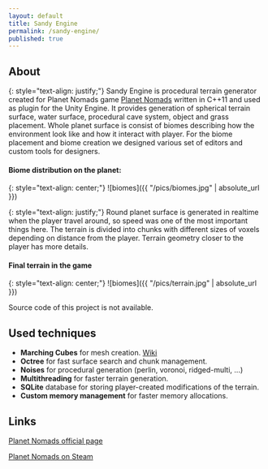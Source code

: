 ```yaml
---
layout: default
title: Sandy Engine 
permalink: /sandy-engine/
published: true
---
```


## About

{: style="text-align: justify;"}
Sandy Engine is procedural terrain generator created for Planet Nomads game [Planet Nomads](https://www.planet-nomads.com) 
written in C++11 and used as plugin for the Unity Engine. It provides generation of spherical terrain surface, water 
surface, procedural cave system, object and grass placement. Whole planet surface is consist of biomes describing how
the environment look like and how it interact with player. For the biome placement and biome creation we designed
various set of editors and custom tools for designers. 

#### Biome distribution on the planet:

{: style="text-align: center;"}
![biomes]({{ "/pics/biomes.jpg" | absolute_url }})

{: style="text-align: justify;"}
Round planet surface is generated in realtime when the player travel around, so speed was one of the most important things here. 
The terrain is divided into chunks with different sizes of voxels depending on distance from the player. Terrain geometry
closer to the player has more details.

#### Final terrain in the game 

{: style="text-align: center;"}
![biomes]({{ "/pics/terrain.jpg" | absolute_url }})

Source code of this project is not available.

## Used techniques
- **Marching Cubes** for mesh creation. [Wiki](https://en.wikipedia.org/wiki/Marching_cubes)
- **Octree** for fast surface search and chunk management.
- **Noises** for procedural generation (perlin, voronoi, ridged-multi, ...)
- **Multithreading** for faster terrain generation.
- **SQLite** database for storing player-created modifications of the terrain.
- **Custom memory management** for faster memory allocations. 

## Links

[Planet Nomads official page](https://www.planet-nomads.com)

[Planet Nomads on Steam](http://store.steampowered.com/app/504050/Planet_Nomads/)
